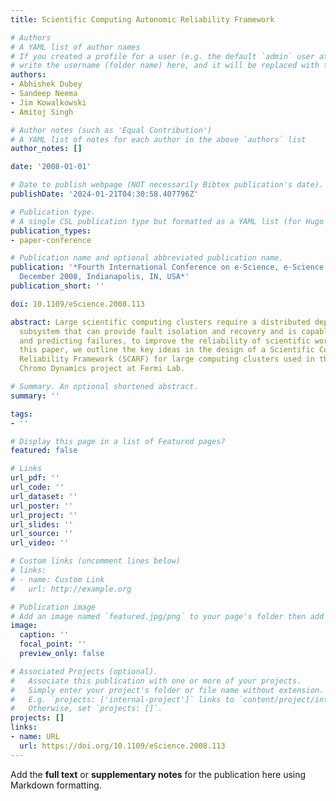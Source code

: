 ```yaml
---
title: Scientific Computing Autonomic Reliability Framework

# Authors
# A YAML list of author names
# If you created a profile for a user (e.g. the default `admin` user at `content/authors/admin/`), 
# write the username (folder name) here, and it will be replaced with their full name and linked to their profile.
authors:
- Abhishek Dubey
- Sandeep Neema
- Jim Kowalkowski
- Amitoj Singh

# Author notes (such as 'Equal Contribution')
# A YAML list of notes for each author in the above `authors` list
author_notes: []

date: '2008-01-01'

# Date to publish webpage (NOT necessarily Bibtex publication's date).
publishDate: '2024-01-21T04:30:58.407796Z'

# Publication type.
# A single CSL publication type but formatted as a YAML list (for Hugo requirements).
publication_types:
- paper-conference

# Publication name and optional abbreviated publication name.
publication: '*Fourth International Conference on e-Science, e-Science 2008, 7-12
  December 2008, Indianapolis, IN, USA*'
publication_short: ''

doi: 10.1109/eScience.2008.113

abstract: Large scientific computing clusters require a distributed dependability
  subsystem that can provide fault isolation and recovery and is capable of learning
  and predicting failures, to improve the reliability of scientific workflows. In
  this paper, we outline the key ideas in the design of a Scientific Computing Autonomic
  Reliability Framework (SCARF) for large computing clusters used in the Lattice Quantum
  Chromo Dynamics project at Fermi Lab.

# Summary. An optional shortened abstract.
summary: ''

tags:
- ''

# Display this page in a list of Featured pages?
featured: false

# Links
url_pdf: ''
url_code: ''
url_dataset: ''
url_poster: ''
url_project: ''
url_slides: ''
url_source: ''
url_video: ''

# Custom links (uncomment lines below)
# links:
# - name: Custom Link
#   url: http://example.org

# Publication image
# Add an image named `featured.jpg/png` to your page's folder then add a caption below.
image:
  caption: ''
  focal_point: ''
  preview_only: false

# Associated Projects (optional).
#   Associate this publication with one or more of your projects.
#   Simply enter your project's folder or file name without extension.
#   E.g. `projects: ['internal-project']` links to `content/project/internal-project/index.md`.
#   Otherwise, set `projects: []`.
projects: []
links:
- name: URL
  url: https://doi.org/10.1109/eScience.2008.113
---
```


Add the **full text** or **supplementary notes** for the publication here using Markdown formatting.
